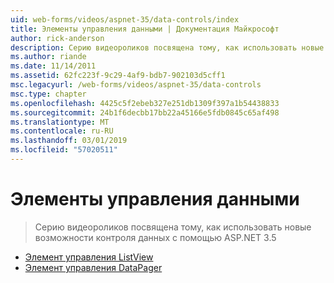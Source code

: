 ```yaml
---
uid: web-forms/videos/aspnet-35/data-controls/index
title: Элементы управления данными | Документация Майкрософт
author: rick-anderson
description: Серию видеороликов посвящена тому, как использовать новые возможности контроля данных с помощью ASP.NET 3.5
ms.author: riande
ms.date: 11/14/2011
ms.assetid: 62fc223f-9c29-4af9-bdb7-902103d5cff1
msc.legacyurl: /web-forms/videos/aspnet-35/data-controls
msc.type: chapter
ms.openlocfilehash: 4425c5f2ebeb327e251db1309f397a1b54438833
ms.sourcegitcommit: 24b1f6decbb17bb22a45166e5fdb0845c65af498
ms.translationtype: MT
ms.contentlocale: ru-RU
ms.lasthandoff: 03/01/2019
ms.locfileid: "57020511"
---
```

<a name="data-controls"></a>Элементы управления данными
====================
> Серию видеороликов посвящена тому, как использовать новые возможности контроля данных с помощью ASP.NET 3.5


- [Элемент управления ListView](the-listview-control.md)
- [Элемент управления DataPager](the-datapager-control.md)
